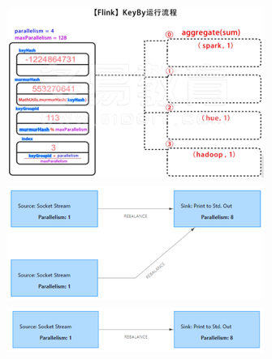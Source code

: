 ![image-20210127202529851](image/image-20210127202529851.png)





![image-20210127233800351](image/image-20210127233800351.png)



![image-20210127233844920](image/image-20210127233844920.png)